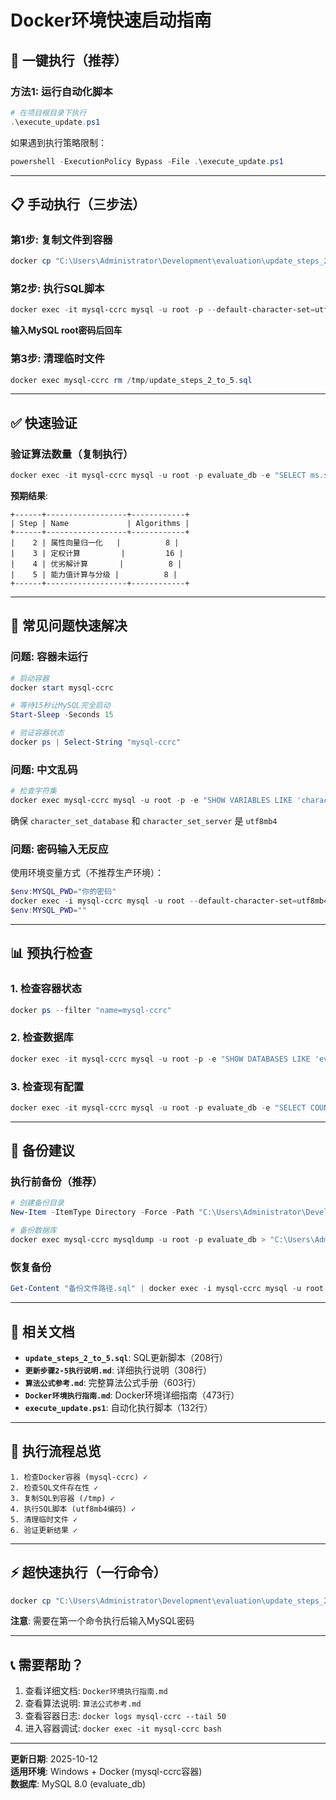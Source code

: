 # Docker环境快速启动指南

## 🚀 一键执行（推荐）

### 方法1: 运行自动化脚本
```powershell
# 在项目根目录下执行
.\execute_update.ps1
```

如果遇到执行策略限制：
```powershell
powershell -ExecutionPolicy Bypass -File .\execute_update.ps1
```

---

## 📋 手动执行（三步法）

### 第1步: 复制文件到容器
```powershell
docker cp "C:\Users\Administrator\Development\evaluation\update_steps_2_to_5.sql" mysql-ccrc:/tmp/update_steps_2_to_5.sql
```

### 第2步: 执行SQL脚本
```powershell
docker exec -it mysql-ccrc mysql -u root -p --default-character-set=utf8mb4 evaluate_db -e "source /tmp/update_steps_2_to_5.sql"
```
**输入MySQL root密码后回车**

### 第3步: 清理临时文件
```powershell
docker exec mysql-ccrc rm /tmp/update_steps_2_to_5.sql
```

---

## ✅ 快速验证

### 验证算法数量（复制执行）
```powershell
docker exec -it mysql-ccrc mysql -u root -p evaluate_db -e "SELECT ms.step_order as Step, ms.step_name as Name, COUNT(sa.id) as Algorithms FROM model_step ms LEFT JOIN step_algorithm sa ON ms.id = sa.step_id WHERE ms.model_id = (SELECT id FROM evaluation_model WHERE model_code = 'STANDARD_MODEL' LIMIT 1) AND ms.step_order BETWEEN 2 AND 5 GROUP BY ms.id, ms.step_order, ms.step_name ORDER BY ms.step_order;"
```

**预期结果**:
```
+------+------------------+------------+
| Step | Name             | Algorithms |
+------+------------------+------------+
|    2 | 属性向量归一化   |          8 |
|    3 | 定权计算         |         16 |
|    4 | 优劣解计算       |          8 |
|    5 | 能力值计算与分级 |          8 |
+------+------------------+------------+
```

---

## 🔧 常见问题快速解决

### 问题: 容器未运行
```powershell
# 启动容器
docker start mysql-ccrc

# 等待15秒让MySQL完全启动
Start-Sleep -Seconds 15

# 验证容器状态
docker ps | Select-String "mysql-ccrc"
```

### 问题: 中文乱码
```powershell
# 检查字符集
docker exec mysql-ccrc mysql -u root -p -e "SHOW VARIABLES LIKE 'character%';"
```
确保 `character_set_database` 和 `character_set_server` 是 `utf8mb4`

### 问题: 密码输入无反应
使用环境变量方式（不推荐生产环境）：
```powershell
$env:MYSQL_PWD="你的密码"
docker exec -i mysql-ccrc mysql -u root --default-character-set=utf8mb4 evaluate_db < "C:\Users\Administrator\Development\evaluation\update_steps_2_to_5.sql"
$env:MYSQL_PWD=""
```

---

## 📊 预执行检查

### 1. 检查容器状态
```powershell
docker ps --filter "name=mysql-ccrc"
```

### 2. 检查数据库
```powershell
docker exec -it mysql-ccrc mysql -u root -p -e "SHOW DATABASES LIKE 'evaluate_db';"
```

### 3. 检查现有配置
```powershell
docker exec -it mysql-ccrc mysql -u root -p evaluate_db -e "SELECT COUNT(*) FROM step_algorithm;"
```

---

## 💾 备份建议

### 执行前备份（推荐）
```powershell
# 创建备份目录
New-Item -ItemType Directory -Force -Path "C:\Users\Administrator\Development\evaluation\backups"

# 备份数据库
docker exec mysql-ccrc mysqldump -u root -p evaluate_db > "C:\Users\Administrator\Development\evaluation\backups\evaluate_db_$(Get-Date -Format 'yyyyMMdd_HHmmss').sql"
```

### 恢复备份
```powershell
Get-Content "备份文件路径.sql" | docker exec -i mysql-ccrc mysql -u root -p evaluate_db
```

---

## 📁 相关文档

- **`update_steps_2_to_5.sql`**: SQL更新脚本（208行）
- **`更新步骤2-5执行说明.md`**: 详细执行说明（308行）
- **`算法公式参考.md`**: 完整算法公式手册（603行）
- **`Docker环境执行指南.md`**: Docker环境详细指南（473行）
- **`execute_update.ps1`**: 自动化执行脚本（132行）

---

## 🎯 执行流程总览

```
1. 检查Docker容器 (mysql-ccrc) ✓
2. 检查SQL文件存在性 ✓
3. 复制SQL到容器 (/tmp) ✓
4. 执行SQL脚本 (utf8mb4编码) ✓
5. 清理临时文件 ✓
6. 验证更新结果 ✓
```

---

## ⚡ 超快速执行（一行命令）

```powershell
docker cp "C:\Users\Administrator\Development\evaluation\update_steps_2_to_5.sql" mysql-ccrc:/tmp/update_steps_2_to_5.sql && docker exec -it mysql-ccrc mysql -u root -p --default-character-set=utf8mb4 evaluate_db -e "source /tmp/update_steps_2_to_5.sql" && docker exec mysql-ccrc rm /tmp/update_steps_2_to_5.sql
```

**注意**: 需要在第一个命令执行后输入MySQL密码

---

## 📞 需要帮助？

1. 查看详细文档: `Docker环境执行指南.md`
2. 查看算法说明: `算法公式参考.md`
3. 查看容器日志: `docker logs mysql-ccrc --tail 50`
4. 进入容器调试: `docker exec -it mysql-ccrc bash`

---

**更新日期**: 2025-10-12  
**适用环境**: Windows + Docker (mysql-ccrc容器)  
**数据库**: MySQL 8.0 (evaluate_db)
